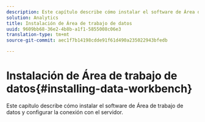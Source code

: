 ```yaml
---
description: Este capítulo describe cómo instalar el software de Área de trabajo de datos y configurar la conexión con el servidor.
solution: Analytics
title: Instalación de Área de trabajo de datos
uuid: 9609bb68-36e2-4b8b-a1f1-5855008c06e3
translation-type: tm+mt
source-git-commit: aec1f7b14198cdde91f61d490a235022943bfedb

---
```



# Instalación de Área de trabajo de datos{#installing-data-workbench}

Este capítulo describe cómo instalar el software de Área de trabajo de datos y configurar la conexión con el servidor.

